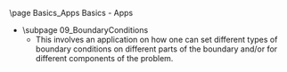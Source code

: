 \page Basics_Apps Basics - Apps

* \subpage 09_BoundaryConditions
    - This involves an application on how one can set different types of boundary conditions on different parts of the boundary and/or for different components of the problem.
